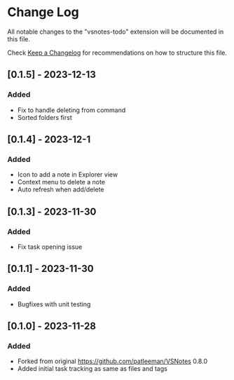 # Change Log

All notable changes to the "vsnotes-todo" extension will be documented in this file.

Check [Keep a Changelog](http://keepachangelog.com/) for recommendations on how to structure this file.

## [0.1.5] - 2023-12-13

### Added

- Fix to handle deleting from command
- Sorted folders first


## [0.1.4] - 2023-12-1

### Added

- Icon to add a note in Explorer view
- Context menu to delete a note
- Auto refresh when add/delete


## [0.1.3] - 2023-11-30

### Added

- Fix task opening issue


## [0.1.1] - 2023-11-30

### Added

- Bugfixes with unit testing


## [0.1.0] - 2023-11-28

### Added

- Forked from original <https://github.com/patleeman/VSNotes> 0.8.0
- Added initial task tracking as same as files and tags
